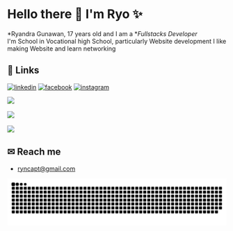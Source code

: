 # Hello there 👋 I'm Ryo ✨

*Ryandra Gunawan, 17 years old and I am a **Fullstacks Developer*<br>
I'm School in Vocational high School, particularly Website development
I like making Website and learn networking


## 🔗 Links
[![linkedin](https://img.shields.io/badge/linkedin-0A66C2?style=for-the-badge&logo=linkedin&logoColor=white)](https://www.linkedin.com/)
[![facebook](https://img.shields.io/badge/facebook-1DA1F2?style=for-the-badge&logo=facebook&logoColor=white)](https://facebook.com/k4genou)
[![instagram](https://img.shields.io/badge/instagram-F1B04C?style=for-the-badge&logo=instagram&logoColor=white)](https://www.instagram.com/k4genou._/)



[![](https://skillicons.dev/icons?i=html,css,js,php,py,dart,windows,react,nodejs,expressjs,astro,laravel,flutter,bootstrap,figma&perline=8)](https://skillicons.dev)

![](https://komarev.com/ghpvc/?username=RyoLan&label=Profile%20views&color=0e75b6&style=flat)

![](https://github-readme-stats.vercel.app/api/top-langs/?username=RyoLan&layout=donut&theme=holi)

## ✉ Reach me
- [ryncapt@gmail.com](mailto:ryncapt@gmail.com)

<picture>
  <source
    media="(prefers-color-scheme: dark)"
    srcset="https://raw.githubusercontent.com/platane/snk/output/github-contribution-grid-snake-dark.svg"
  />
  <source
    media="(prefers-color-scheme: light)"
    srcset="https://raw.githubusercontent.com/platane/snk/output/github-contribution-grid-snake.svg"
  />
  <img
    alt="github contribution grid snake animation"
    src="https://raw.githubusercontent.com/platane/snk/output/github-contribution-grid-snake.svg"
  />
</picture>
